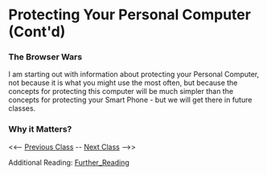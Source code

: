 # Protecting Your Personal Computer (Cont'd)

### The Browser Wars
I am starting out with information about protecting your Personal Computer, not because it is what you might use the most often, but because the concepts for protecting this computer will be much simpler than the concepts for protecting your Smart Phone - but we will get there in future classes.

### Why it Matters?

<<-- [Previous Class](../Class1/README.md) -- [Next Class](../Class3/README.md) -->>

Additional Reading:
[Further_Reading](Further_reading.md)
